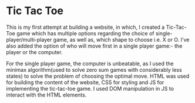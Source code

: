 <h1> Tic Tac Toe </h1>
<p>This is my first attempt at building a website, in which, I created a Tic-Tac-Toe game which has multiple options regarding  the choice of single-player/multi-player game, as well as, which shape to choose i.e. X or O. I've also added the option of who will move first in a single player game:- the player or the computer. <p>
<p>For the single player game, the computer is unbeatable, as I used the minimax algorithm(used to solve zero sum games with considerably less states) to solve the problem of choosing the optimal move. HTML was used for building the content of the website, CSS for styling and JS for implementing the tic-tac-toe game. I used DOM manipulation in JS to interact with the HTML elements.<p>
